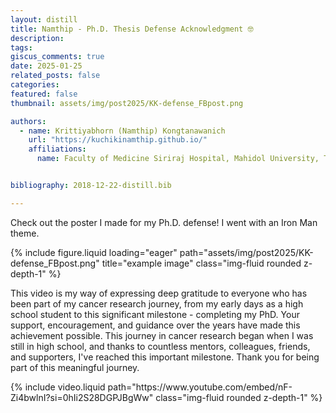 ```yaml
---
layout: distill
title: Namthip - Ph.D. Thesis Defense Acknowledgment 🤓
description: 
tags: 
giscus_comments: true
date: 2025-01-25
related_posts: false
categories: 
featured: false
thumbnail: assets/img/post2025/KK-defense_FBpost.png

authors:
  - name: Krittiyabhorn (Namthip) Kongtanawanich
    url: "https://kuchikinamthip.github.io/"
    affiliations:
      name: Faculty of Medicine Siriraj Hospital, Mahidol University, Thailand


bibliography: 2018-12-22-distill.bib

---
```

Check out the poster I made for my Ph.D. defense! I went with an Iron Man theme.
<div class="row">
    <div class="col-sm mt-3 mt-md-0">
        {% include figure.liquid loading="eager" path="assets/img/post2025/KK-defense_FBpost.png" title="example image" class="img-fluid rounded z-depth-1" %}
    </div>
</div>

This video is my way of expressing deep gratitude to everyone who has been part of my cancer research journey, from my early days as a high school student to this significant milestone - completing my PhD. Your support, encouragement, and guidance over the years have made this achievement possible. This journey in cancer research began when I was still in high school, and thanks to countless mentors, colleagues, friends, and supporters, I've reached this important milestone. Thank you for being part of this meaningful journey.
<div class="row">
    <div class="col-sm mt-3 mt-md-0">
        {% include video.liquid path="https://www.youtube.com/embed/nF-Zi4bwlnI?si=0hIi2S28DGPJBgWw" class="img-fluid rounded z-depth-1" %} 
    </div>
</div>


